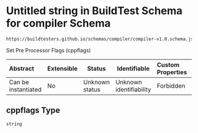 # Untitled string in BuildTest Schema for compiler Schema

```txt
https://buildtesters.github.io/schemas/compiler/compiler-v1.0.schema.json#/properties/build/properties/cppflags
```

Set Pre Processor Flags (cppflags)


| Abstract            | Extensible | Status         | Identifiable            | Custom Properties | Additional Properties | Access Restrictions | Defined In                                                                                |
| :------------------ | ---------- | -------------- | ----------------------- | :---------------- | --------------------- | ------------------- | ----------------------------------------------------------------------------------------- |
| Can be instantiated | No         | Unknown status | Unknown identifiability | Forbidden         | Allowed               | none                | [compiler-v1.0.schema.json\*](../../out/compiler-v1.0.schema.json "open original schema") |

## cppflags Type

`string`
